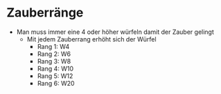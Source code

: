 # Zauberränge

* Man muss immer eine 4 oder höher würfeln damit der Zauber gelingt
  * Mit jedem Zauberrang erhöht sich der Würfel
      * Rang 1: W4
      * Rang 2: W6
      * Rang 3: W8
      * Rang 4: W10
      * Rang 5: W12
      * Rang 6: W20